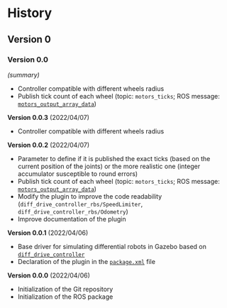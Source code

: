 # History

## Version 0

### Version 0.0

_(summary)_

- Controller compatible with different wheels radius
- Publish tick count of each wheel (topic: `motors_ticks`; ROS message:
  [`motors_output_array_data`](https://gitlab.inesctec.pt/CRIIS/inesctec_robotics_custom_interfaces_stack/-/blob/master/itrci_hardware/msg/motor_output.msg))

**Version 0.0.3** (2022/04/07)

- Controller compatible with different wheels radius

**Version 0.0.2** (2022/04/07)

- Parameter to define if it is published the exact ticks (based on the
  current position of the joints) or the more realistic one (integer
  accumulator susceptible to round errors)
- Publish tick count of each wheel (topic: `motors_ticks`; ROS message:
  [`motors_output_array_data`](https://gitlab.inesctec.pt/CRIIS/inesctec_robotics_custom_interfaces_stack/-/blob/master/itrci_hardware/msg/motor_output.msg))
- Modify the plugin to improve the code readability
  (`diff_drive_controller_rbs/SpeedLimiter`,
  `diff_drive_controller_rbs/Odometry`)
- Improve documentation of the plugin

**Version 0.0.1** (2022/04/06)

- Base driver for simulating differential robots in Gazebo based on
  [`diff_drive_controller`](https://github.com/ros-controls/ros_controllers/tree/melodic-devel/diff_drive_controller)
- Declaration of the plugin in the [`package.xml`](package.xml) file

**Version 0.0.0** (2022/04/06)

- Initialization of the Git repository
- Initialization of the ROS package
